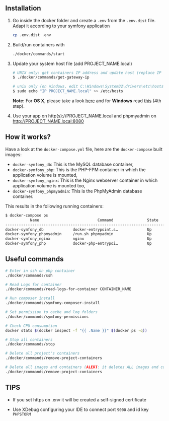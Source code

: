 ## Installation

1. Go inside the docker folder and create a `.env` from the `.env.dist` file. Adapt it according to your symfony application

    ```bash
    cp .env.dist .env
    ```

2. Build/run containers with

    ```bash
    ./docker/commands/start
    ```

3. Update your system host file (add PROJECT_NAME.local)

    ```bash
    # UNIX only: get containers IP address and update host (replace IP according to your configuration)
    $ ./docker/commands/get-gateway-ip

    # unix only (on Windows, edit C:\Windows\System32\drivers\etc\hosts)
    $ sudo echo "IP PROJECT_NAME.local" >> /etc/hosts
    ```

    **Note:** For **OS X**, please take a look [here](https://docs.docker.com/docker-for-mac/networking/) and for **Windows** read [this](https://docs.docker.com/docker-for-windows/#/step-4-explore-the-application-and-run-examples) (4th step).
    
4. Use your app on http(s)://PROJECT_NAME.local and phpmyadmin on http://PROJECT_NAME.local:8080

## How it works?

Have a look at the `docker-compose.yml` file, here are the `docker-compose` built images:

* `docker-symfony_db`: This is the MySQL database container,
* `docker-symfony_php`: This is the PHP-FPM container in which the application volume is mounted,
* `docker-symfony_nginx`: This is the Nginx webserver container in which application volume is mounted too,
* `docker-symfony_phpmyadmin`: This is the PhpMyAdmin database container.

This results in the following running containers:

```bash
$ docker-compose ps
           Name                          Command               State              Ports            
--------------------------------------------------------------------------------------------------
docker-symfony_db             docker-entrypoint.s…             Up      3306/tcp      
docker-symfony_phpmyadmin     /run.sh phpmyadmin               Up      0.0.0.0:8080->80/tcp          
docker-symfony_nginx          nginx                            Up      0.0.0.0:80->80/tcp, 0.0.0.0:443->443/tcp
docker-symfony_php            docker-php-entrypoi…             Up      9000/tcp      
```

## Useful commands

```bash
# Enter in ssh on php container
./docker/commands/ssh

# Read Logs for container
./docker/commands/read-logs-for-container CONTAINER_NAME

# Run composer install
./docker/commands/symfony-composer-install

# Set permission to cache and log folders
./docker/commands/symfony-permissions

# Check CPU consumption
docker stats $(docker inspect -f "{{ .Name }}" $(docker ps -q))

# Stop all containers
./docker/commands/stop

# Delete all project's containers
./docker/commands/remove-project-containers

# Delete all images and containers (ALERT: it deletes ALL images and containers, not only related to project)
./docker/commands/remove-project-containers
```

## TIPS

* If you set https on .env it will be created a self-signed certificate

* Use XDebug configuring your IDE to connect port `9000` and id key `PHPSTORM`
